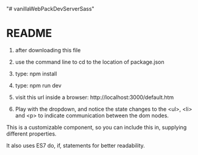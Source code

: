 "# vanillaWebPackDevServerSass" 

# README #

1) after downloading this file

2) use the command line to cd to the location of package.json

3) type: npm install

4) type: npm run dev

5) visit this url inside a browser: 
http://localhost:3000/default.htm

6) Play with the dropdown, and notice the state changes to the &lt;ul&gt;, &lt;li&gt; and &lt;p&gt; to indicate communication between the dom nodes.

This is a customizable component, so you can include this in, supplying different properties. 

It also uses ES7 do, if, statements for better readability.

